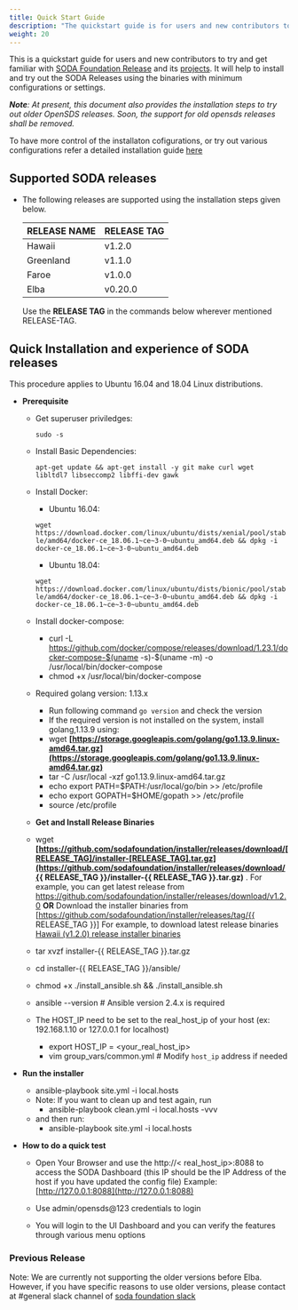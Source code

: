 ```yaml
---
title: Quick Start Guide
description: "The quickstart guide is for users and new contributors to get familiar with SODA Foundation, by installing a simple containerized local cluster. It also gives the installation steps for old OpenSDS versions"
weight: 20
---
```


This is a quickstart guide for users and new contributors to try and get familiar with [SODA Foundation Release](https://github.com/sodafoundation/releases) and its [projects](https://github.com/sodafoundation). It will help to install and try out the SODA Releases using the binaries with minimum configurations or settings.

***Note**: *At present, this document also provides the installation steps to try out older OpenSDS releases. Soon, the support for old opensds releases shall be removed.**

To have more control of the installaton cofigurations, or try out various configurations refer a detailed installation guide [here](/soda-gettingstarted/installation)

## Supported SODA releases

- The following releases are supported using the installation steps given below.

	|**RELEASE NAME** | **RELEASE TAG**|
	|-----------------|----------------|
	|Hawaii           | v1.2.0         |
	|Greenland        | v1.1.0         |
	|Faroe            | v1.0.0         |
	|Elba             | v0.20.0        |
	Use the **RELEASE TAG** in the commands below wherever mentioned RELEASE-TAG.

## Quick Installation and experience of SODA releases

This procedure applies to Ubuntu 16.04 and 18.04 Linux distributions.

- **Prerequisite**
 
   - Get superuser priviledges:
    
      `sudo -s`
    
    - Install Basic Dependencies:
      
      `apt-get update && apt-get install -y git make curl wget libltdl7 libseccomp2 libffi-dev gawk`
	    
     - Install Docker:
       - Ubuntu 16.04:

       `wget https://download.docker.com/linux/ubuntu/dists/xenial/pool/stable/amd64/docker-ce_18.06.1~ce~3-0~ubuntu_amd64.deb && dpkg -i docker-ce_18.06.1~ce~3-0~ubuntu_amd64.deb`
	
       - Ubuntu 18.04:

       `wget https://download.docker.com/linux/ubuntu/dists/bionic/pool/stable/amd64/docker-ce_18.06.1~ce~3-0~ubuntu_amd64.deb && dpkg -i docker-ce_18.06.1~ce~3-0~ubuntu_amd64.deb`
    
    - Install docker-compose:

	    -   curl -L https://github.com/docker/compose/releases/download/1.23.1/docker-compose-$(uname -s)-$(uname -m) -o /usr/local/bin/docker-compose
		-   chmod +x /usr/local/bin/docker-compose
    -   Required golang version: 1.13.x
	    -   Run following command `go version` and check the version
	    -   If the required version is not installed on the system, install golang,1.13.9 using:
		   - wget **[https://storage.googleapis.com/golang/go1.13.9.linux-amd64.tar.gz](https://storage.googleapis.com/golang/go1.13.9.linux-amd64.tar.gz)**
		- tar -C /usr/local -xzf go1.13.9.linux-amd64.tar.gz
		- echo export PATH=$PATH:/usr/local/go/bin >> /etc/profile
		- echo export GOPATH=$HOME/gopath >> /etc/profile
		- source /etc/profile

	- **Get and Install Release Binaries**
	
	 - wget  **[https://github.com/sodafoundation/installer/releases/download/[RELEASE_TAG]/installer-[RELEASE_TAG].tar.gz](https://github.com/sodafoundation/installer/releases/download/{{ RELEASE_TAG }}/installer-{{ RELEASE_TAG }}.tar.gz)** . For example, you can get latest release from https://github.com/sodafoundation/installer/releases/download/v1.2.0
 **OR** Download the installer binaries from  
 [https://github.com/sodafoundation/installer/releases/tag/{{ RELEASE_TAG }}]
 For example, to download latest release binaries [Hawaii (v1.2.0) release installer binaries](https://github.com/sodafoundation/installer/releases/tag/v1.2.0)

	 - tar xvzf installer-{{ RELEASE_TAG }}.tar.gz
	 - cd installer-{{ RELEASE_TAG }}/ansible/
	 - chmod +x ./install_ansible.sh && ./install_ansible.sh
	 - ansible --version # Ansible version 2.4.x is required
	 - The HOST_IP need to be set to the real_host_ip of your host (ex: 192.168.1.10 or 127.0.0.1 for localhost)
		 - export HOST_IP = <your_real_host_ip>
		 - vim group_vars/common.yml # Modify `host_ip` address if needed

 - **Run the installer**
	 - ansible-playbook site.yml -i local.hosts
	 - Note: If you want to clean up and test again, run
		 - ansible-playbook clean.yml -i local.hosts -vvv
	 - and then run:
		 - ansible-playbook site.yml -i local.hosts

 -   **How to do a quick test**

      - Open Your Browser and use the http://< real_host_ip>:8088 to access the SODA Dashboard (this IP should be the IP Address of the host if you have updated the config file) Example: [http://127.0.0.1:8088](http://127.0.0.1:8088)
  
      - Use admin/opensds@123 credentials to login
      
      - You will login to the UI Dashboard and you can verify the features through various menu options


### Previous Release

Note: We are currently not supporting the older versions before Elba. However, if you have specific reasons to use older versions, please contact at #general  slack channel of [soda foundation slack](https://sodafoundation.io/slack)

